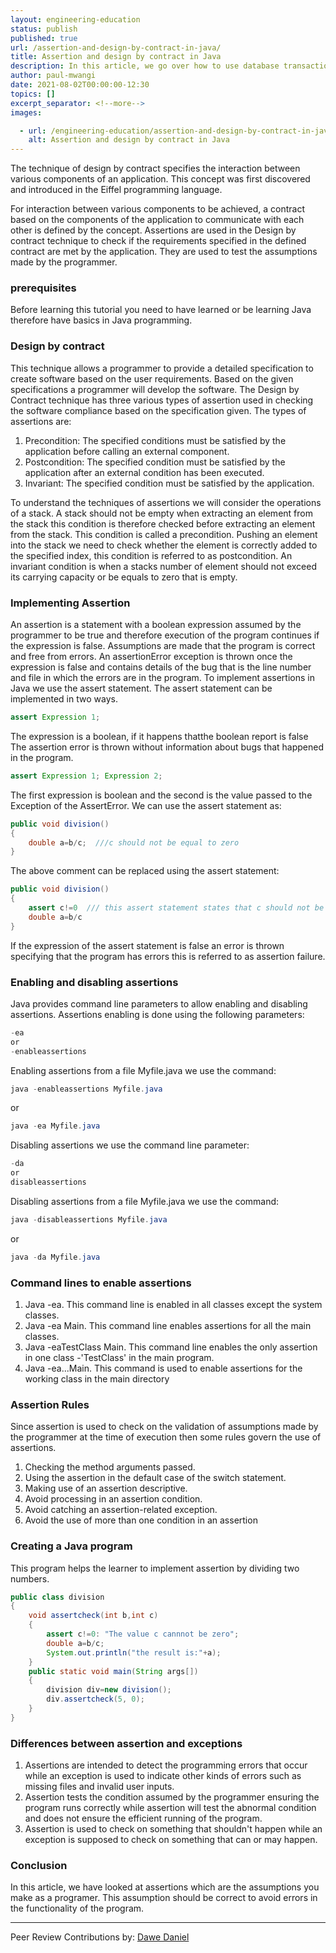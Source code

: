 ```yaml
---
layout: engineering-education
status: publish
published: true
url: /assertion-and-design-by-contract-in-java/
title: Assertion and design by contract in Java
description: In this article, we go over how to use database transactions to group SQL queries.
author: paul-mwangi
date: 2021-08-02T00:00:00-12:30
topics: []
excerpt_separator: <!--more-->
images:

  - url: /engineering-education/assertion-and-design-by-contract-in-java/hero.jpg
    alt: Assertion and design by contract in Java
---
```

The technique of design by contract specifies the interaction between various components of an application. This concept was first discovered and introduced in the Eiffel programming language. 
 <!--more-->
For interaction between various components to be achieved, a contract based on the components of the application to communicate with each other is defined by the concept. Assertions are used in the Design by contract technique to check if the requirements specified in the defined contract are met by the application. They are used to test the assumptions made by the programmer.

### prerequisites
Before learning this tutorial you need to have learned or be learning Java therefore have basics in Java programming.

### Design by contract
This technique allows a programmer to provide a detailed specification to create software based on the user requirements. Based on the given specifications a programmer will develop the software. The Design by Contract technique has three various types of assertion used in checking the software compliance based on the specification given. The types of assertions are:

1. Precondition: The specified conditions must be satisfied by the application before calling an external component.
2. Postcondition: The specified condition must be satisfied by the application after an external condition has been executed.
3. Invariant: The specified condition must be satisfied by the application.

To understand the techniques of assertions we will consider the operations of a stack. A stack should not be empty when extracting an element from the stack this condition is therefore checked before extracting an element from the stack. This condition is called a precondition. Pushing an element into the stack we need to check whether the element is correctly added to the specified index, this condition is referred to as postcondition. An invariant condition is when a stacks number of element should not exceed its carrying capacity or be equals to zero that is empty.

### Implementing Assertion
An assertion is a statement with a boolean expression assumed by the programmer to be true and therefore execution of the program continues if the expression is false. Assumptions are made that the program is correct and free from errors. An assertionError exception is thrown once the expression is false and contains details of the bug that is the line number and file in which the errors are in the program.
To implement assertions in Java we use the assert statement. 
The assert statement can be implemented in two ways.

```Java
assert Expression 1;
```
The expression is a boolean, if it happens thatthe boolean report is false The assertion error is thrown without information about bugs that happened in the program.

```Java
assert Expression 1; Expression 2;
```

The first expression is boolean and the second is the value passed to the Exception of the AssertError. We can use the assert statement as:

```Java
public void division()
{
    double a=b/c;  ///c should not be equal to zero
}
``` 

The above comment can be replaced using the assert statement:
```Java
public void division()
{
    assert c!=0  /// this assert statement states that c should not be equal to zero
    double a=b/c
}
```

If the expression of the assert statement is false an error is thrown specifying that the program has errors this is referred to as assertion failure.

### Enabling and disabling assertions
Java provides command line parameters to allow enabling and disabling assertions. Assertions enabling is done using the following parameters:

```Java
-ea
or 
-enableassertions
``` 

Enabling assertions from a file Myfile.java we use the command:
```Java
java -enableassertions Myfile.java
```
or

```Java
java -ea Myfile.java
```
Disabling assertions  we use the command line parameter:

```Java
-da
or
disableassertions
```
Disabling assertions from a file Myfile.java we use the command:

```Java
java -disableassertions Myfile.java
```

or

```Java
java -da Myfile.java
```

### Command lines to enable assertions
1. Java -ea. This command line is enabled in all classes except the system classes.
2. Java -ea Main. This command line enables assertions for all the main classes.
3. Java -eaTestClass Main. This command line enables the only assertion in one class -'TestClass' in the main program.
4. Java -ea...Main. This command is used to enable assertions for the working class in the main directory

### Assertion Rules
Since assertion is used to check on the validation of assumptions made by the programmer at the time of execution then some rules govern the use of assertions.
1. Checking the method arguments passed.
2. Using the assertion in the default case of the switch statement.
3. Making use of an assertion descriptive.
4. Avoid processing in an assertion condition.
5. Avoid catching an assertion-related exception.
6. Avoid the use of more than one condition in an assertion

### Creating a Java program
This program helps the learner to implement assertion by dividing two numbers.

```Java 
public class division
{
    void assertcheck(int b,int c)
    {
        assert c!=0: "The value c cannnot be zero";
        double a=b/c;
        System.out.println("the result is:"+a);
    }
    public static void main(String args[])
    {
        division div=new division();
        div.assertcheck(5, 0);
    }
}
```
### Differences between assertion and exceptions
1. Assertions are intended to detect the programming errors that occur while an exception is used to indicate other kinds of errors such as missing files and invalid user inputs.
2. Assertion tests the condition assumed by the programmer ensuring the program runs correctly while assertion will test the abnormal condition and does not ensure the efficient running of the program.
3. Assertion is used to check on something that shouldn't happen while an exception is supposed to check on something that can or may happen.

### Conclusion 
In this article, we have looked at assertions which are the assumptions you make as a programer. This assumption should be correct to avoid errors in the functionality of the program.

---
Peer Review Contributions by: [Dawe Daniel](/engineering-education/authors/dawe-daniel/)